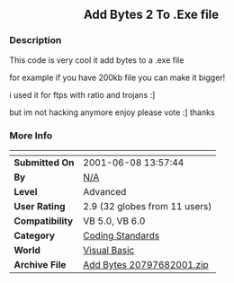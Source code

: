 ﻿<div align="center">

## Add Bytes 2 To \.Exe file


</div>

### Description

This code is very cool it add bytes to a .exe file

for example if you have 200kb file you can make it bigger!

i used it for ftps with ratio and trojans :]

but im not hacking anymore enjoy please vote :] thanks
 
### More Info
 


<span>             |<span>
---                |---
**Submitted On**   |2001-06-08 13:57:44
**By**             |[N/A](https://github.com/Planet-Source-Code/PSCIndex/blob/master/ByAuthor/empty.md)
**Level**          |Advanced
**User Rating**    |2.9 (32 globes from 11 users)
**Compatibility**  |VB 5\.0, VB 6\.0
**Category**       |[Coding Standards](https://github.com/Planet-Source-Code/PSCIndex/blob/master/ByCategory/coding-standards__1-43.md)
**World**          |[Visual Basic](https://github.com/Planet-Source-Code/PSCIndex/blob/master/ByWorld/visual-basic.md)
**Archive File**   |[Add Bytes 20797682001\.zip](https://github.com/Planet-Source-Code/add-bytes-2-to-exe-file__1-23885/archive/master.zip)








